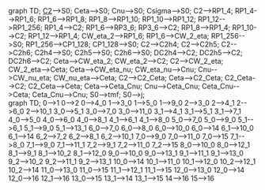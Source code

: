 <div class="mermaid">
  graph TD;
      <a href='./mix/C2_ss/index.html'> C2</a>-->S0;
      Ceta-->S0;
      Cnu-->S0;
      Csigma-->S0;
      C2-->RP1_4;
      RP1_4-->RP1_6;
      RP1_6-->RP1_8;
      RP1_8-->RP1_10;
      RP1_10-->RP1_12;
      RP1_12-->RP1_256;
      RP1_4-->C2;
      RP1_6-->RP3_6;
      RP3_6-->C2;
      RP1_8-->RP1_4;
      RP1_10-->C2;
      RP1_12-->RP1_4;
      CW_eta_2-->RP1_6;
      RP1_6-->CW_2_eta;
      RP1_256-->S0;
      RP1_256-->CP1_128;
      CP1_128-->S0;
      C2-->C2h4;
      C2-->C2h5;
      C2-->C2h6;
      C2h4-->S0;
      C2h5-->S0;
      C2h6-->S0;
      DC2h4-->C2;
      DC2h5-->C2;
      DC2h6-->C2;
      Ceta-->CW_eta_2;
      CW_eta_2-->C2;
      C2-->CW_2_eta;
      CW_2_eta-->Ceta;
      Ceta-->CW_eta_nu;
      CW_eta_nu-->Cnu;
      Cnu-->CW_nu_eta;
      CW_nu_eta-->Ceta;
      C2-->C2_Ceta;
      Ceta-->C2_Ceta;
      C2_Ceta-->C2;
      C2_Ceta-->Ceta;
      Ceta-->Ceta_Cnu;
      Cnu-->Ceta_Cnu;
      Ceta_Cnu-->Ceta;
      Ceta_Cnu-->Cnu;
      S0-->tmf;
      S0-->j;
</div>

<div class="mermaid">
  graph TD;
      0-->1
      0-->2
      0-->4_0
      1-->3_0
      1-->5_0
      1-->9_0
      2-->3_0
      2-->4_1
      2-->6_0
      2-->10_1
      3_0-->5_1
      3_0-->7_0
      3_0-->11_0
      3_1-->4_1
      3_1-->5_1
      3_1-->7_1
      4_0-->5_0
      4_0-->6_0
      4_0-->8_1
      4_1-->6_1
      4_1-->8_0
      5_0-->7_0
      5_0-->9_0
      5_1-->6_1
      5_1-->9_0
      5_1-->13_1
      6_0-->7_0
      6_0-->8_0
      6_0-->10_0
      6_0-->14
      6_1-->10_0
      6_1-->14
      6_2-->7_2
      6_2-->8_1
      6_2-->10_1
      7_0-->9_0
      7_0-->11_0
      7_0-->15
      7_1-->8_0
      7_1-->9_0
      7_1-->11_1
      7_2-->9_1
      7_2-->11_0
      7_2-->15
      8_0-->10_0
      8_0-->12_1
      8_1-->9_1
      8_1-->10_2
      8_1-->12_0
      9_0-->10_0
      9_0-->13_1
      9_1-->11_1
      9_1-->13_0
      9_2-->10_2
      9_2-->11_1
      9_2-->13_1
      10_0-->14
      10_1-->11_0
      10_1-->12_0
      10_2-->12_1
      10_2-->14
      11_0-->13_0
      11_0-->15
      11_1-->12_1
      11_1-->15
      12_0-->13_0
      12_0-->14
      12_0-->16
      12_1-->16
      13_0-->15
      13_1-->14
      13_1-->15
      14-->16
      15-->16
</div>